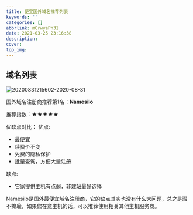 ```yaml
---
title: 便宜国外域名推荐列表
keywords: ''
categories: []
abbrlink: mCrwyePn31
date: 2021-03-25 23:16:38
description:
cover:
top_img:
---
```



## 域名列表

![20200831215602-2020-08-31](https://raw.githubusercontent.com/alterhu2020/StorageHub/master/img/20200831215602-2020-08-31.png)

国外域名注册商推荐第1名：**Namesilo**

推荐指数：★★★★★

优缺点对比：
优点:

* 最便宜
* 续费价不变
* 免费的隐私保护
* 批量查询，方便大量注册

缺点:

* 它家提供主机有点弱，非建站最好选择

Namesilo是国外最便宜域名注册商，它的缺点其实也没有什么大问题，总之是瑕不掩瑜，如果您在意主机的话，可以推荐使用相关其他主机服务商。
